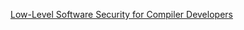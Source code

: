 [Low-Level Software Security for Compiler Developers](https://llsoftsec.github.io/llsoftsecbook/#introduction)
